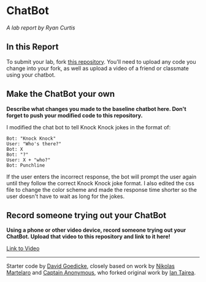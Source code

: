 # ChatBot

*A lab report by Ryan Curtis*

## In this Report

To submit your lab, fork [this repository](https://github.com/FAR-Lab/IDD-Fa18-Lab6). You'll need to upload any code you change into your fork, as well as upload a video of a friend or classmate using your chatbot.

## Make the ChatBot your own

**Describe what changes you made to the baseline chatbot here. Don't forget to push your modified code to this repository.**

I modified the chat bot to tell Knock Knock jokes in the format of:

```
Bot: "Knock Knock"
User: "Who's there?"
Bot: X
Bot: "?"
User: X + "who?"
Bot: Punchline
```

If the user enters the incorrect response, the bot will prompt the user again until they follow the correct Knock Knock joke format. I also edited the css file to change the color scheme and made the response time shorter so the user doesn't have to wait as long for the jokes.

## Record someone trying out your ChatBot

**Using a phone or other video device, record someone trying out your ChatBot. Upload that video to this repository and link to it here!**

[Link to Video](https://youtu.be/VqIxH71sb6Y)

---
Starter code by [David Goedicke](mailto:da.goedicke@gmail.com), closely based on work by [Nikolas Martelaro](mailto:nmartelaro@gmail.com) and [Captain Anonymous](https://codepen.io/anon/pen/PEVYXz), who forked original work by [Ian Tairea](https://codepen.io/mrtairea/pen/yJapwv).
